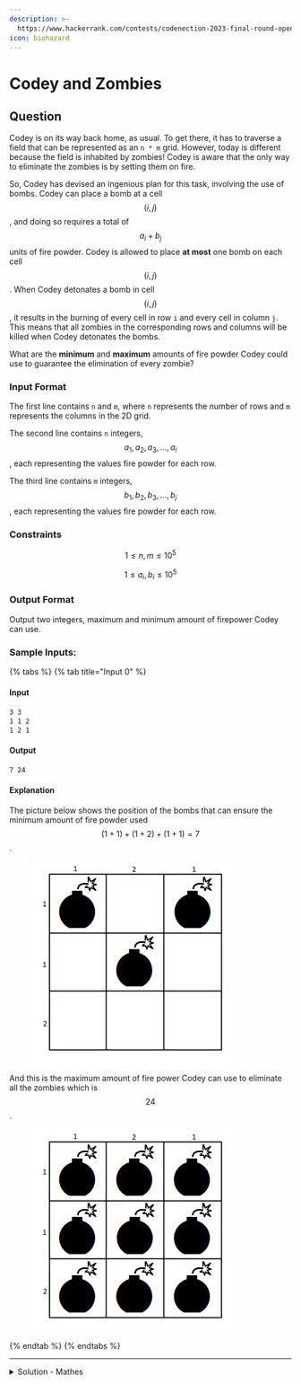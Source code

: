 ```yaml
---
description: >-
  https://www.hackerrank.com/contests/codenection-2023-final-round-open-category/challenges/cn-c14
icon: biohazard
---
```


# Codey and Zombies

## Question

Codey is on its way back home, as usual. To get there, it has to traverse a field that can be represented as an `n * m` grid. However, today is different because the field is inhabited by zombies! Codey is aware that the only way to eliminate the zombies is by setting them on fire.

So, Codey has devised an ingenious plan for this task, involving the use of bombs. Codey can place a bomb at a cell $$(i, j)$$, and doing so requires a total of $$a_i + b_j$$ units of fire powder. Codey is allowed to place **at most** one bomb on each cell $$(i, j)$$. When Codey detonates a bomb in cell $$(i, j)$$, it results in the burning of every cell in row `i` and every cell in column `j`. This means that all zombies in the corresponding rows and columns will be killed when Codey detonates the bombs.

What are the **minimum** and **maximum** amounts of fire powder Codey could use to guarantee the elimination of every zombie?

### Input Format

The first line contains `n` and `m`, where `n` represents the number of rows and `m` represents the columns in the 2D grid.

The second line contains `n` integers, $$a_1, a_2, a_3, ..., a_i$$, each representing the values fire powder for each row.

The third line contains `m` integers, $$b_1, b_2, b_3, ..., b_j$$, each representing the values fire powder for each row.

### Constraints

$$
1 \le n, m \le 10^5
$$

$$
1 \le a_i, b_i \le 10^5
$$

### Output Format

Output two integers, maximum and minimum amount of firepower Codey can use.

### Sample Inputs:

{% tabs %}
{% tab title="Input 0" %}
#### Input

```
3 3
1 1 2
1 2 1
```

#### Output

```
7 24
```

#### Explanation

The picture below shows the position of the bombs that can ensure the minimum amount of fire powder used $$(1 + 1) + (1 + 2) + (1 + 1) = 7$$.

<figure><img src="../../../.gitbook/assets/image (3) (1).png" alt=""><figcaption></figcaption></figure>

And this is the maximum amount of fire power Codey can use to eliminate all the zombies which is $$24$$.

<figure><img src="../../../.gitbook/assets/image (4) (1).png" alt=""><figcaption></figcaption></figure>
{% endtab %}
{% endtabs %}

***

<details>

<summary>Solution - Mathes</summary>

This question test in 2 parts:

1. How to calculate minimum using formula
2. How to rearrange the formula of maximum so it won't get TLE.

### Minimum Logic:

Based on the situation, we can now that it must have a row, or a column filled with bombs, otherwise it won't be enough to cover all the zombies. Therefore, all we need to do is:

1. Find whichever array is longer
   1. This is because, $$x > y,  x(y_1 + y_2 + ... + y_n) < y(x_1 + x_2 + ... + x_m)$$
2. Find the minimum value from that longest array, $$min(longer\_array)$$
3. Multiply it with length of shortest array, and add the elements on shortest array$$min(longer\_array) * len(shorter\_array)  + sum(shorter\_array)$$

That's all for the minimum logic.

### Maximum Logic

If we use `sum(sum(row) for row in grid)` instantly, you will get a TLE as generating the grid is taking too much time if our grid is very big.

Therefore, we need to think a more conventual way to find the answer of sum of every single cell.

The easiest part should be adding all the numbers in rows/column, then multiply with length of rows/columns, $$sum(row) * m + sum(column) * n$$.

That's all for the maximum logic.

Here's the code:

```python
m, n = map(int, input().strip().split())

row_values = list(map(int, input().strip().split()))
col_values = list(map(int, input().strip().split()))

if m > n:
    longer_array = row_values
    shorter_array = col_values
elif m < n:
    longer_array = col_values
    shorter_array = row_values
else:
    if min(row_values) < min(col_values):
        longer_array = row_values
        shorter_array = col_values
    else:
        longer_array = col_values
        shorter_array = row_values

min_value_in_longer = min(longer_array)

min_sum = min_value_in_longer * len(shorter_array) + sum(shorter_array)

max_sum = sum(row_values) * n + sum(col_values) * m

print(min_sum, max_sum)

```

Note starting from line 6, I added those if-else condition just to speed up the process and only check both arrays if the grid is square. Otherwise, starting from line 13 should be sufficient enough to pass the constraints.

Time complexity should stick with O(n), which n is the longer array. Otherwise, just in case someone is nitpicking, O(n \* m).

</details>

